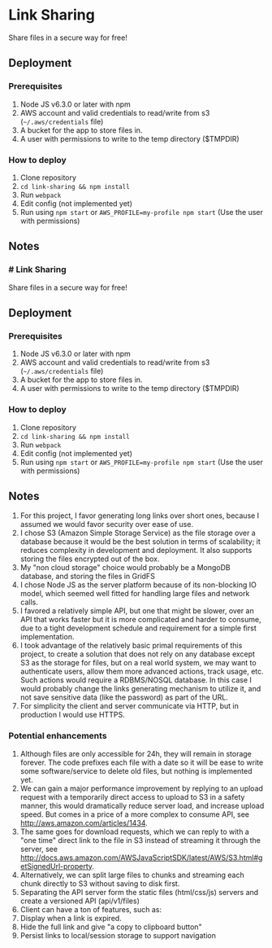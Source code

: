 # Link Sharing
Share files in a secure way for free!

## Deployment

### Prerequisites
1. Node JS v6.3.0 or later with npm
2. AWS account and valid credentials to read/write from s3 (`~/.aws/credentials` file)
3. A bucket for the app to store files in.
4. A user with permissions to write to the temp directory ($TMPDIR)

### How to deploy
1. Clone repository
2. `cd link-sharing && npm install`
3. Run `webpack`
4. Edit config (not implemented yet) 
5. Run using `npm start` or `AWS_PROFILE=my-profile npm start` (Use the user with permissions)

## Notes

### # Link Sharing
Share files in a secure way for free!

## Deployment

### Prerequisites
1. Node JS v6.3.0 or later with npm
2. AWS account and valid credentials to read/write from s3 (`~/.aws/credentials` file)
3. A bucket for the app to store files in.
4. A user with permissions to write to the temp directory ($TMPDIR)

### How to deploy
1. Clone repository
2. `cd link-sharing && npm install`
3. Run `webpack`
4. Edit config (not implemented yet) 
5. Run using `npm start` or `AWS_PROFILE=my-profile npm start` (Use the user with permissions)

## Notes
1. For this project, I favor generating long links over short ones, because I assumed we would favor security over ease of use.
2. I chose S3 (Amazon Simple Storage Service) as the file storage over a database because it would be the best solution in terms of scalability; it reduces complexity in development and deployment. It also supports storing the files encrypted out of the box.
3. My "non cloud storage" choice would probably be a MongoDB database, and storing the files in GridFS
4. I chose Node JS as the server platform because of its non-blocking IO model, which seemed well fitted for handling large files and network calls.
5. I favored a relatively simple API, but one that might be slower, over an API that works faster but it is more complicated and harder to consume, due to a tight development schedule and requirement for a simple first implementation.
6. I took advantage of the relatively basic primal requirements of this project, to create a solution that does not rely on any database except S3 as the storage for files, but on a real world system, we may want to authenticate users, allow them more advanced actions, track usage, etc. Such actions would require a RDBMS/NOSQL database. In this case I would probably change the links generating mechanism to utilize it, and not save sensitive data (like the password) as part of the URL.
7. For simplicity the client and server communicate via HTTP, but in production I would use HTTPS.

### Potential enhancements
1. Although files are only accessible for 24h, they will remain in storage forever. The code prefixes each file with a date so it will be ease to write some software/service to delete old files, but nothing is implemented yet.
2. We can gain a major performance improvement by replying to an upload request with a temporarily direct access to upload to S3 in a safety manner, this would dramatically reduce server load, and increase upload speed. But comes in a price of a more complex to consume API, see http://aws.amazon.com/articles/1434. 
3. The same goes for download requests, which we can reply to with a "one time" direct link to the file in S3 instead of streaming it through the server, see http://docs.aws.amazon.com/AWSJavaScriptSDK/latest/AWS/S3.html#getSignedUrl-property.
4. Alternatively, we can split large files to chunks and streaming each chunk directly to S3 without saving to disk first.
5. Separating the API server form the static files (html/css/js) servers and create a versioned API (api/v1/files)
6. Client can have a ton of features, such as:
  1. Display when a link is expired.
  2. Hide the full link and give "a copy to clipboard button"
  3. Persist links to local/session storage to support navigation

